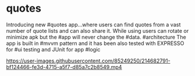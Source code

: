 # quotes
Introducing new #quotes app...where users can find quotes from a vast number of quote lists and can also share it. While using users can rotate or minimize apk but the #app will never change the #data.  #architecture The app is built in #mvvm pattern and it has been also tested with EXPRESSO for #ui testing and JUnit for app #logic


https://user-images.githubusercontent.com/85249250/214682791-bf124466-fe3d-4715-a5f7-d85a7c2b8549.mp4

